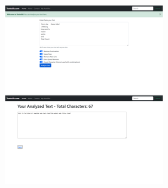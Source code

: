 ![Index-Screenshot](https://github.com/Dhiraj73Ray/TextUtils/blob/main/SS/Screenshot%20(14).png)
![Index-Screenshot](https://github.com/Dhiraj73Ray/TextUtils/blob/main/SS/Screenshot%20(15).png)
